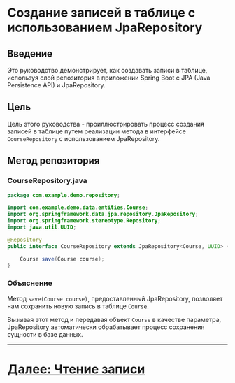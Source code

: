# Создание записей в таблице с использованием JpaRepository

## Введение

Это руководство демонстрирует, как создавать записи в таблице, используя слой репозитория в приложении Spring Boot с JPA (Java Persistence API) и JpaRepository.

## Цель

Цель этого руководства - проиллюстрировать процесс создания записей в таблице путем реализации метода в интерфейсе `CourseRepository` с использованием JpaRepository.

## Метод репозитория

### CourseRepository.java

```java
package com.example.demo.repository;

import com.example.demo.data.entities.Course;
import org.springframework.data.jpa.repository.JpaRepository;
import org.springframework.stereotype.Repository;
import java.util.UUID;

@Repository
public interface CourseRepository extends JpaRepository<Course, UUID> {

    Course save(Course course);
}
```

### Объяснение

Метод `save(Course course)`, предоставленный JpaRepository, позволяет нам сохранить новую запись в таблице `Course`.

Вызывая этот метод и передавая объект `Course` в качестве параметра, JpaRepository автоматически обрабатывает процесс сохранения сущности в базе данных.

---

# [Далее: Чтение записи](read.md)

